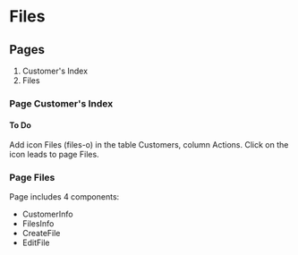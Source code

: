 # Files
## Pages 
1. Customer's Index
2. Files
### Page Customer's Index
#### To Do
Add icon Files (files-o) in the table Customers, column Actions.
Click on the icon leads to page Files.  
### Page Files
Page includes 4 components:
* CustomerInfo
* FilesInfo
* CreateFile
* EditFile



